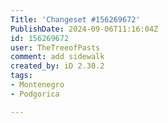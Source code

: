 ```yaml
---
Title: 'Changeset #156269672'
PublishDate: 2024-09-06T11:16:04Z
id: 156269672
user: TheTreeofPasts
comment: add sidewalk
created_by: iD 2.30.2
tags:
- Montenegro
- Podgorica

---
```

